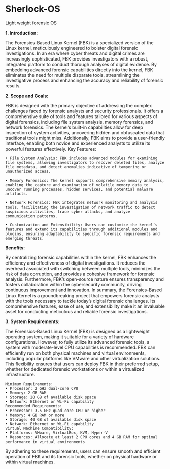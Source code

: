 # Sherlock-OS
Light weight forensic OS

**1.	Introduction:**

The Forensics-Based Linux Kernel (FBK) is a specialized version of the Linux kernel, meticulously engineered to bolster digital forensic investigations. In an era where cyber threats and digital crimes are increasingly sophisticated, FBK provides investigators with a robust, integrated platform to conduct thorough analyses of digital evidence. By embedding advanced forensic capabilities directly into the kernel, FBK eliminates the need for multiple disparate tools, streamlining the investigative process and enhancing the accuracy and reliability of forensic results.

**2.	Scope and Goals:**

FBK is designed with the primary objective of addressing the complex challenges faced by forensic analysts and security professionals. It offers a comprehensive suite of tools and features tailored for various aspects of digital forensics, including file system analysis, memory forensics, and network forensics. The kernel’s built-in capabilities allow for deep inspection of system activities, uncovering hidden and obfuscated data that traditional tools might miss. Additionally, FBK aims to provide a user-friendly interface, enabling both novice and experienced analysts to utilize its powerful features effectively.
    Key Features:
    
    • File System Analysis: FBK includes advanced modules for examining file systems, allowing investigators to recover deleted files, analyze file metadata, and detect anomalies indicative of tampering or unauthorized access.
    
    • Memory Forensics: The kernel supports comprehensive memory analysis, enabling the capture and examination of volatile memory data to uncover running processes, hidden services, and potential malware artifacts.
    
    • Network Forensics: FBK integrates network monitoring and analysis tools, facilitating the investigation of network traffic to detect suspicious activities, trace cyber attacks, and analyze   communication patterns.
    
    • Customization and Extensibility: Users can customize the kernel’s features and extend its capabilities through additional modules and plugins, ensuring adaptability to specific forensic requirements and emerging threats.
    
    
**Benefits:**

By centralizing forensic capabilities within the kernel, FBK enhances the efficiency and effectiveness of digital investigations. It reduces the overhead associated with switching between multiple tools, minimizes the risk of data corruption, and provides a cohesive framework for forensic analysis. Furthermore, FBK’s open-source nature ensures transparency and fosters collaboration within the cybersecurity community, driving continuous improvement and innovation.
In summary, the Forensics-Based Linux Kernel is a groundbreaking project that empowers forensic analysts with the tools necessary to tackle today’s digital forensic challenges. Its comprehensive features, ease of use, and extensibility make it an invaluable asset for conducting meticulous and reliable forensic investigations.

**3.	System Requirements:**

The Forensics-Based Linux Kernel (FBK) is designed as a lightweight operating system, making it suitable for a variety of hardware configurations. However, to fully utilize its advanced forensic tools, a system with moderate-level CPU capabilities is recommended. FBK can efficiently run on both physical machines and virtual environments, including popular platforms like VMware and other virtualization solutions. This flexibility ensures that users can deploy FBK in their preferred setup, whether for dedicated forensic workstations or within a virtualized infrastructure.

    Minimum Requirements:
    • Processor: 2 GHz dual-core CPU
    • Memory: 2 GB RAM
    • Storage: 20 GB of available disk space
    • Network: Ethernet or Wi-Fi capability
    Recommended Requirements:
    • Processor: 3.5 GHz quad-core CPU or higher
    • Memory: 4 GB RAM or more
    • Storage: 40 GB of available disk space
    • Network: Ethernet or Wi-Fi capability
    Virtual Machine Compatibility:
    • Platforms: VMware, VirtualBox, KVM, Hyper-V
    • Resources: Allocate at least 2 CPU cores and 4 GB RAM for optimal performance in virtual environments
    
By adhering to these requirements, users can ensure smooth and efficient operation of FBK and its forensic tools, whether on physical hardware or within virtual machines.
